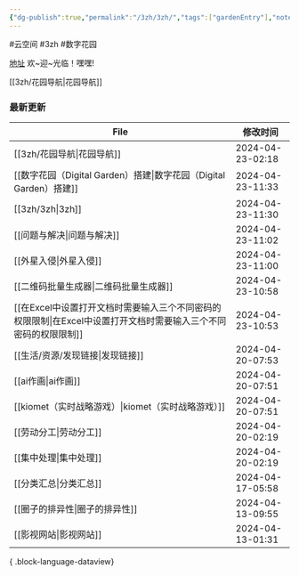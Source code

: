 ```yaml
---
{"dg-publish":true,"permalink":"/3zh/3zh/","tags":["gardenEntry"],"noteIcon":""}
---
```


#云空间 #3zh #数字花园

<head>
<meta name="shenma-site-verification" content="9f4a23071eb178c10212ac1fc519d41d_1700668342">
</head>


[地址](https://sdfd-azc.pages.dev/)
欢~迎~光临！嘿嘿!

[[3zh/花园导航\|花园导航]]

### 最新更新

| File                                                                | 修改时间             |
| ------------------------------------------------------------------- | ---------------- |
| [[3zh/花园导航\|花园导航]]                                               | 2024-04-23-02:18 |
| [[数字花园（Digital Garden）搭建\|数字花园（Digital Garden）搭建]]               | 2024-04-23-11:33 |
| [[3zh/3zh\|3zh]]                                                 | 2024-04-23-11:30 |
| [[问题与解决\|问题与解决]]                                                 | 2024-04-23-11:02 |
| [[外星入侵\|外星入侵]]                                                   | 2024-04-23-11:00 |
| [[二维码批量生成器\|二维码批量生成器]]                                           | 2024-04-23-10:58 |
| [[在Excel中设置打开文档时需要输入三个不同密码的权限限制\|在Excel中设置打开文档时需要输入三个不同密码的权限限制]] | 2024-04-23-10:53 |
| [[生活/资源/发现链接\|发现链接]]                                             | 2024-04-20-07:53 |
| [[ai作画\|ai作画]]                                                   | 2024-04-20-07:51 |
| [[kiomet（实时战略游戏）\|kiomet（实时战略游戏）]]                               | 2024-04-20-07:51 |
| [[劳动分工\|劳动分工]]                                                   | 2024-04-20-02:19 |
| [[集中处理\|集中处理]]                                                   | 2024-04-20-02:19 |
| [[分类汇总\|分类汇总]]                                                   | 2024-04-17-05:58 |
| [[圈子的排异性\|圈子的排异性]]                                               | 2024-04-13-09:55 |
| [[影视网站\|影视网站]]                                                   | 2024-04-13-01:31 |

{ .block-language-dataview}





